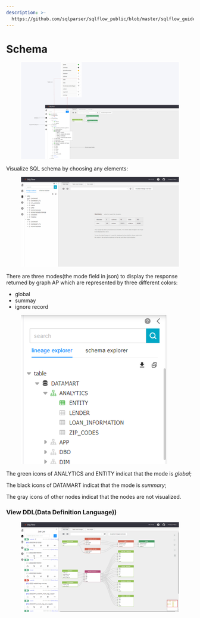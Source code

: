 ```yaml
---
description: >-
  https://github.com/sqlparser/sqlflow_public/blob/master/sqlflow_guide_cn.md#schema
---
```


# Schema

<figure><img src="../../.gitbook/assets/Screenshot from 2022-10-25 23-53-00.png" alt=""><figcaption></figcaption></figure>

Visualize SQL schema by choosing any elements:

<figure><img src="../../.gitbook/assets/185738098-7ebe1e25-816e-4178-8f60-220d02c17b00.gif" alt=""><figcaption></figcaption></figure>

There are three modes(the mode field in json) to display the response returned by graph AP which are represented by three different colors:

* global
* summay
* ignore record

<figure><img src="../../.gitbook/assets/185738177-a7b66a2f-9532-4669-87b8-d6284d4bf03b.png" alt=""><figcaption></figcaption></figure>

The green icons of ANALYTICS and ENTITY indicat that the mode is _global_;&#x20;

The black icons of DATAMART indicat that the mode is _summary_;&#x20;

The gray icons of other nodes indicat that the nodes are not visualized.

### View DDL(Data Definition Language))

<figure><img src="../../.gitbook/assets/185738579-962c06d1-80c0-4b61-8251-f5541d0564d3.gif" alt=""><figcaption></figcaption></figure>
